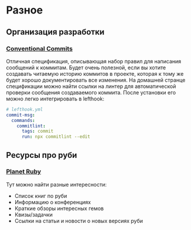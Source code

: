 # Разное
## Организация разработки
### [Conventional Commits](https://www.conventionalcommits.org/)
Отличная спецификация, описывающая набор правил для написания сообщений к коммитам.
Будет очень полезной, если вы хотите создавать читаемую историю коммитов в проекте,
которая к тому же будет хорошо документировать все изменения.
На домашней странце спецификации можно найти ссылки на линтер для автоматической проверки сообщения создаваемого
коммита. После установки его можно легко интегрировать в lefthook:
```yml
# lefthook.yml
commit-msg:
  commands:
    commitlint:
      tags: commit
      run: npx commitlint --edit
```

## Ресурсы про руби
### [Planet Ruby](https://planetruby.github.io/)
Тут можно найти разные интересности:
* Список книг по руби
* Информацию о конференциях
* Краткие обзоры интересных гемов
* Квизы/задачки
* Ссылки на статьи и новости о новых версиях руби
